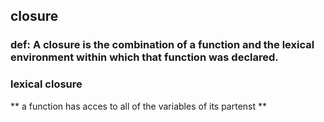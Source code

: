 ## closure

### def: A closure is the combination of a function and the lexical environment within which that function was declared.

### lexical closure

** a function has acces to all of the variables of its partenst **



